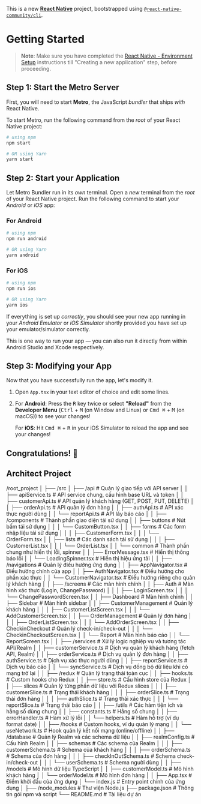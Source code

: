 This is a new [**React Native**](https://reactnative.dev) project, bootstrapped using [`@react-native-community/cli`](https://github.com/react-native-community/cli).

# Getting Started

>**Note**: Make sure you have completed the [React Native - Environment Setup](https://reactnative.dev/docs/environment-setup) instructions till "Creating a new application" step, before proceeding.

## Step 1: Start the Metro Server

First, you will need to start **Metro**, the JavaScript _bundler_ that ships _with_ React Native.

To start Metro, run the following command from the _root_ of your React Native project:

```bash
# using npm
npm start

# OR using Yarn
yarn start
```

## Step 2: Start your Application

Let Metro Bundler run in its _own_ terminal. Open a _new_ terminal from the _root_ of your React Native project. Run the following command to start your _Android_ or _iOS_ app:

### For Android

```bash
# using npm
npm run android

# OR using Yarn
yarn android
```

### For iOS

```bash
# using npm
npm run ios

# OR using Yarn
yarn ios
```

If everything is set up _correctly_, you should see your new app running in your _Android Emulator_ or _iOS Simulator_ shortly provided you have set up your emulator/simulator correctly.

This is one way to run your app — you can also run it directly from within Android Studio and Xcode respectively.

## Step 3: Modifying your App

Now that you have successfully run the app, let's modify it.

1. Open `App.tsx` in your text editor of choice and edit some lines.
2. For **Android**: Press the <kbd>R</kbd> key twice or select **"Reload"** from the **Developer Menu** (<kbd>Ctrl</kbd> + <kbd>M</kbd> (on Window and Linux) or <kbd>Cmd ⌘</kbd> + <kbd>M</kbd> (on macOS)) to see your changes!

   For **iOS**: Hit <kbd>Cmd ⌘</kbd> + <kbd>R</kbd> in your iOS Simulator to reload the app and see your changes!

## Congratulations! :tada:
## Architect Project
/root_project
│
├── /src
│   ├── /api                           # Quản lý giao tiếp với API server
│   │   ├── apiService.ts               # API service chung, cấu hình base URL và token
│   │   ├── customerApi.ts              # API quản lý khách hàng (GET, POST, PUT, DELETE)
│   │   ├── orderApi.ts                 # API quản lý đơn hàng
│   │   ├── authApi.ts                  # API xác thực người dùng
│   │   └── reportApi.ts                # API lấy báo cáo
│
│   ├── /components                     # Thành phần giao diện tái sử dụng
│   │   ├── buttons                     # Nút bấm tái sử dụng
│   │   │   └── CustomButton.tsx
│   │   ├── forms                       # Các form nhập liệu tái sử dụng
│   │   │   ├── CustomerForm.tsx
│   │   │   └── OrderForm.tsx
│   │   ├── lists                       # Các danh sách tái sử dụng
│   │   │   ├── CustomerList.tsx
│   │   │   └── OrderList.tsx
│   │   └── common                      # Thành phần chung như hiển thị lỗi, spinner
│       │   ├── ErrorMessage.tsx        # Hiển thị thông báo lỗi
│       │   └── LoadingSpinner.tsx      # Hiển thị hiệu ứng tải
│
│   ├── /navigations                    # Quản lý điều hướng ứng dụng
│   │   ├── AppNavigator.tsx            # Điều hướng chính của app
│   │   ├── AuthNavigator.tsx           # Điều hướng cho phần xác thực
│   │   └── CustomerNavigator.tsx       # Điều hướng riêng cho quản lý khách hàng
│
│   ├── /screens                        # Các màn hình chính
│   │   ├── Auth                        # Màn hình xác thực (Login, ChangePassword)
│   │   │   ├── LoginScreen.tsx
│   │   │   └── ChangePasswordScreen.tsx
│   │   ├── Dashboard                   # Màn hình chính
│   │   ├── Sidebar                     # Màn hình sidebar
│   │   ├── CustomerManagement          # Quản lý khách hàng
│   │   │   ├── CustomerListScreen.tsx
│   │   │   └── AddCustomerScreen.tsx
│   │   ├── OrderManagement             # Quản lý đơn hàng
│   │   │   ├── OrderListScreen.tsx
│   │   │   └── AddOrderScreen.tsx
│   │   ├── CheckinCheckout             # Quản lý check-in/check-out
│   │   │   └── CheckinCheckoutScreen.tsx
│   │   └── Report                      # Màn hình báo cáo
│       │   └── ReportScreen.tsx
│
│   ├── /services                       # Xử lý logic nghiệp vụ và tương tác API/Realm
│   │   ├── customerService.ts          # Dịch vụ quản lý khách hàng (fetch API, Realm)
│   │   ├── orderService.ts             # Dịch vụ quản lý đơn hàng
│   │   ├── authService.ts              # Dịch vụ xác thực người dùng
│   │   ├── reportService.ts            # Dịch vụ báo cáo
│   │   └── syncService.ts              # Dịch vụ đồng bộ dữ liệu khi có mạng trở lại
│
│   ├── /redux                          # Quản lý trạng thái toàn cục
│   │   ├── hooks.ts                    # Custom hooks cho Redux
│   │   ├── store.ts                    # Cấu hình store của Redux
│   │   ├── slices                      # Quản lý từng phần dữ liệu với Redux slices
│   │   │   ├── customerSlice.ts        # Trạng thái khách hàng
│   │   │   ├── orderSlice.ts           # Trạng thái đơn hàng
│   │   │   ├── authSlice.ts            # Trạng thái xác thực
│   │   │   └── reportSlice.ts          # Trạng thái báo cáo
│
│   ├── /utils                          # Các hàm tiện ích và hằng số dùng chung
│   │   ├── constants.ts                # Hằng số chung
│   │   ├── errorHandler.ts             # Hàm xử lý lỗi
│   │   └── helpers.ts                  # Hàm hỗ trợ (ví dụ format date)
│
│   ├── /hooks                          # Custom hooks, ví dụ quản lý mạng
│   │   └── useNetwork.ts               # Hook quản lý kết nối mạng (online/offline)
│
│   ├── /database                       # Quản lý Realm và các schema dữ liệu
│   │   ├── realmConfig.ts              # Cấu hình Realm
│   │   ├── schemas                     # Các schema của Realm
│   │   │   ├── customerSchema.ts       # Schema của khách hàng
│   │   │   ├── orderSchema.ts          # Schema của đơn hàng
│   │   │   ├── checkInOutSchema.ts     # Schema check-in/check-out
│   │   │   └── userSchema.ts           # Schema người dùng
│
│   ├── /models                         # Mô hình dữ liệu TypeScript
│   │   ├── customerModel.ts            # Mô hình khách hàng
│   │   └── orderModel.ts               # Mô hình đơn hàng
│
│   ├── App.tsx                         # Điểm khởi đầu của ứng dụng
│   └── index.js                        # Entry point chính của ứng dụng
│
├── /node_modules                       # Thư viện Node.js
├── package.json                        # Thông tin gói npm và script
└── README.md                           # Tài liệu dự án

